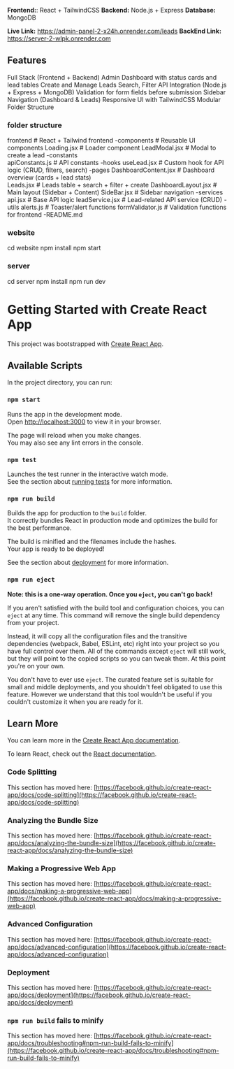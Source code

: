 **Frontend:**: React + TailwindCSS
**Backend:** Node.js + Express
**Database:** MongoDB

**Live Link:** https://admin-panel-2-x24h.onrender.com/leads
**BackEnd Link:** https://server-2-wlpk.onrender.com


## Features

Full Stack (Frontend + Backend)
Admin Dashboard with status cards and lead tables
Create and Manage Leads
Search, Filter
API Integration (Node.js + Express + MongoDB)
Validation for form fields before submission
Sidebar Navigation (Dashboard & Leads)
Responsive UI with TailwindCSS
Modular Folder Structure

### folder structure ###

frontend                          # React + Tailwind frontend
  -components                          # Reusable UI components
    Loading.jsx                            # Loader component
    LeadModal.jsx                          # Modal to create a lead
  -constants                    
    apiConstants.js                   # API constants 
  -hooks
    useLead.jsx                       # Custom hook for API logic (CRUD, filters, search)
  -pages
    DashboardContent.jsx               # Dashboard overview (cards + lead stats)    
    Leads.jsx                          # Leads table + search + filter + create
    DashboardLayout.jsx                # Main layout (Sidebar + Content)
    SideBar.jsx                        # Sidebar navigation
  -services
    api.jsx                            # Base API logic
    leadService.jsx                    # Lead-related API service (CRUD)
  -utils
    alerts.js                           # Toaster/alert functions
    formValidator.js                    # Validation functions for frontend
  -README.md



### website
cd website
npm install
npm start


### server
cd server
npm install
npm run dev

# Getting Started with Create React App

This project was bootstrapped with [Create React App](https://github.com/facebook/create-react-app).

## Available Scripts

In the project directory, you can run:

### `npm start`

Runs the app in the development mode.\
Open [http://localhost:3000](http://localhost:3000) to view it in your browser.

The page will reload when you make changes.\
You may also see any lint errors in the console.

### `npm test`

Launches the test runner in the interactive watch mode.\
See the section about [running tests](https://facebook.github.io/create-react-app/docs/running-tests) for more information.

### `npm run build`

Builds the app for production to the `build` folder.\
It correctly bundles React in production mode and optimizes the build for the best performance.

The build is minified and the filenames include the hashes.\
Your app is ready to be deployed!

See the section about [deployment](https://facebook.github.io/create-react-app/docs/deployment) for more information.

### `npm run eject`

**Note: this is a one-way operation. Once you `eject`, you can't go back!**

If you aren't satisfied with the build tool and configuration choices, you can `eject` at any time. This command will remove the single build dependency from your project.

Instead, it will copy all the configuration files and the transitive dependencies (webpack, Babel, ESLint, etc) right into your project so you have full control over them. All of the commands except `eject` will still work, but they will point to the copied scripts so you can tweak them. At this point you're on your own.

You don't have to ever use `eject`. The curated feature set is suitable for small and middle deployments, and you shouldn't feel obligated to use this feature. However we understand that this tool wouldn't be useful if you couldn't customize it when you are ready for it.

## Learn More

You can learn more in the [Create React App documentation](https://facebook.github.io/create-react-app/docs/getting-started).

To learn React, check out the [React documentation](https://reactjs.org/).

### Code Splitting

This section has moved here: [https://facebook.github.io/create-react-app/docs/code-splitting](https://facebook.github.io/create-react-app/docs/code-splitting)

### Analyzing the Bundle Size

This section has moved here: [https://facebook.github.io/create-react-app/docs/analyzing-the-bundle-size](https://facebook.github.io/create-react-app/docs/analyzing-the-bundle-size)

### Making a Progressive Web App

This section has moved here: [https://facebook.github.io/create-react-app/docs/making-a-progressive-web-app](https://facebook.github.io/create-react-app/docs/making-a-progressive-web-app)

### Advanced Configuration

This section has moved here: [https://facebook.github.io/create-react-app/docs/advanced-configuration](https://facebook.github.io/create-react-app/docs/advanced-configuration)

### Deployment

This section has moved here: [https://facebook.github.io/create-react-app/docs/deployment](https://facebook.github.io/create-react-app/docs/deployment)

### `npm run build` fails to minify

This section has moved here: [https://facebook.github.io/create-react-app/docs/troubleshooting#npm-run-build-fails-to-minify](https://facebook.github.io/create-react-app/docs/troubleshooting#npm-run-build-fails-to-minify)
